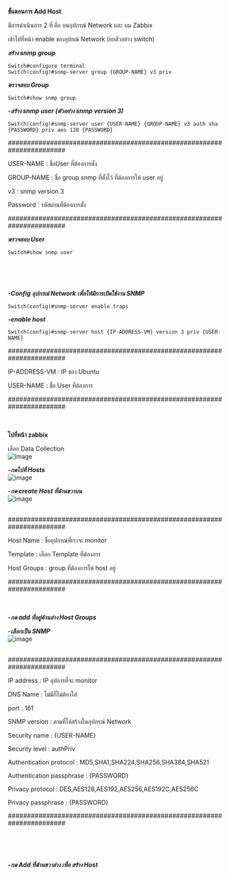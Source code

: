 **ขั้นตอนการ Add Host**

มีการดำเนินการ 2 ที่ คือ บนอุปกรณ์ Network และ บน Zabbix

เข้าไปที่หน้า enable ของอุปกณ์ Network (ยกตัวอย่าง switch)

***สร้าง snmp group***
~~~
Switch#configure terminal
Switch(config)#snmp-server group {GROUP-NAME} v3 priv
~~~

***ตรวจสอบ Group***
~~~
Switch#show snmp group
~~~
 ***-สร้าง snmp user (ตัวอย่าง snmp version 3)***
 ~~~
Switch(config)#snmp-server user {USER-NAME} {GROUP-NAME} v3 auth sha {PASSWORD} priv aes 128 {PASSWORD}
 ~~~

#######################################################################

USER-NAME : ชื่อUser ที่ต้องการตั้ง

GROUP-NAME : ชื่อ group snmp ที่ตั้งไว้ ที่ต้องการให้ user อยู่

v3 : snmp version 3

Password : รหัสผ่านที่ต้องการตั้ง

#######################################################################

***ตรวจสอบ User***

~~~
Switch#show snmp user
~~~

<br>
<br>
<br>

***-Config อุปกรณ์ Network เพื่อให้มีการเปิดใช้งาน SNMP***
~~~
Switch(config)#snmp-server enable traps
~~~


***-enable host***

~~~
Switch(config)#snmp-server host {IP-ADDRESS-VM} version 3 priv {USER-NAME}
~~~
#######################################################################

IP-ADDRESS-VM : IP ของ Ubuntu

USER-NAME : ชื่อ User ที่ต้องการ

#######################################################################
<br>
<br>
<br>


**ไปที่หน้า zabbix**

เลือก Data Collection
<br>
![image](https://github.com/lersakk/ZabbixUserManual/assets/111458085/b71334b0-1fde-4d92-b956-6f31eaaa2325)
<br>

***-กดไปที่ Hosts***
<br>
![image](https://github.com/lersakk/ZabbixUserManual/assets/111458085/fa18f0e9-7ae3-4f03-a19f-e37bc6b124fa)
<br>

***-กด create Host ที่ด้านขวาบน***
<br>
![image](https://github.com/lersakk/ZabbixUserManual/assets/111458085/0be92265-35af-493d-825a-bac70bb23545)

<br>
#######################################################################
   
Host Name : ชื่ออุปกรณ์ที่เราจะ monitor 

Template : เลือก Template ที่ต้องการ 

Host Groups : group ที่ต้องการให้ host อยู่

#######################################################################
<br>
<br>
<br>

***-กด add ที่อยู่ด้านล่าง Host Groups***

***-เลือกเป็น SNMP***
<br>
![image](https://github.com/lersakk/ZabbixUserManual/assets/111458085/69e3f0c8-e198-41ed-9df8-320f0608c01a)

<br>
#######################################################################

IP address : IP อุปการที่จะ monitor 

DNS Name : ไม่มีก็ไม่ต้องใส่

port : 161

SNMP version : ตามที่ได้สร้างในอุปกรณ์ Network

Security name : {USER-NAME}

Security level : authPriv

Authentication protocol : MD5,SHA1,SHA224,SHA256,SHA384,SHA521

Authentication passphrase : {PASSWORD}

Privacy protocol : DES,AES128,AES192,AES256,AES192C,AES256C

Privacy passphrase : {PASSWORD}

#######################################################################

<br>
<br>
<br>

***-กด Add  ที่ด้านขวาล่าง เพื่อ สร้าง Host***
